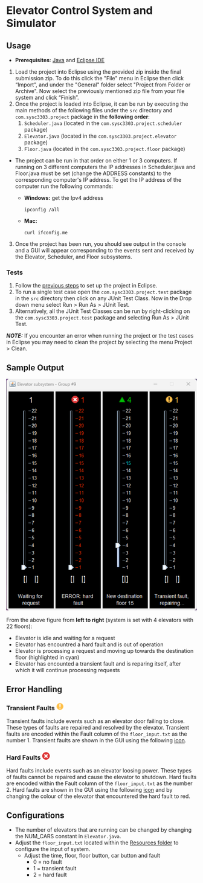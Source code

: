 # Elevator Control System and Simulator 
 
## Usage 
- **Prerequisites**: [Java](https://www.java.com/download/ie_manual.jsp) and [Eclipse IDE](https://www.eclipse.org/downloads/packages/)
1. Load the project into Eclipse using the provided zip inside the final submission zip. To do this click the "File" menu in Eclipse then click “Import”, and under the "General" folder select "Project from Folder or Archive". Now select the previously mentioned zip file from your file system and click “Finish”.
2. Once the project is loaded into Eclipse, it can be run by executing the main methods of the following files under the `src` directory and `com.sysc3303.project` package in the **following order**: 
    1. `Scheduler.java` (located in the `com.sysc3303.project.scheduler` package)
    2. `Elevator.java` (located in the `com.sysc3303.project.elevator` package)
    3. `Floor.java` (located in the `com.sysc3303.project.floor` package) 

- The project can be run in that order on either 1 or 3 computers. If running on 3 different computers the IP addresses in Scheduler.java and Floor.java must be set (change the ADDRESS constants) to the corresponding computer's IP address. To get the IP address of the computer run the following commands:

  - **Windows:** get the Ipv4 address
    ```
    ipconfig /all 
    ```
  - **Mac:**
    ```
    curl ifconfig.me
    ```

3. Once the project has been run, you should see output in the console and a GUI will appear corresponding to the events sent and received by the Elevator, Scheduler, and Floor subsystems.

### Tests
1. Follow the [previous steps](#eclipse) to set up the project in Eclipse.
2. To run a single test case open the `com.sysc3303.project.test` package in the `src` directory then click on any JUnit Test Class. Now in the Drop down menu select Run > Run As > JUnit Test.
3. Alternatively, all the JUnit Test Classes can be run by right-clicking on the `com.sysc3303.project.test` package and selecting Run As > JUnit Test.

***NOTE:*** If you encounter an error when running the project or the test cases in Eclipse you may need to clean the project by selecting the menu Project > Clean.

## Sample Output
![Elevator system sample output](Resources/images/systemSampleOutput.png)

From the above figure from **left to right** (system is set with 4 elevators with 22 floors):
- Elevator is idle and waiting for a request
- Elevator has encountred a hard fault and is out of operation
- Elevator is processing a request and moving up towards the destination floor (highlighted in cyan)
- Elevator has encounted a transient fault and is reparing itself, after which it will continue processing requests

## Error Handling
### Transient Faults ![transient fault icon](Resources/images/transientFaultIcon.png)
Transient faults include events such as an elevator door failing to close. These types of faults are repaired and resolved by the elevator. Transient faults are encoded within the Fault column of the `floor_input.txt` as the number 1. Transient faults are shown in the GUI using the following [icon](Resources/images/transientFaultIcon.png).

### Hard Faults ![hard fault icon](Resources/images/hardFaultIcon.png)
Hard faults include events such as an elevator loosing power. These types of faults cannot be repaired and cause the elevator to shutdown. Hard faults are encoded within the Fault column of the `floor_input.txt` as the number 2. Hard faults are shown in the GUI using the following [icon](Resources/images/hardFaultIcon.png) and by changing the colour of the elevator that encountered the hard fault to red. 

## Configurations
- The number of elevators that are running can be changed by changing the NUM_CARS constant in `Elevator.java`.
- Adjust the `floor_input.txt` located within the [Resources folder](/Resources/floor_input.txt) to configure the input of system.
  - Adjust the time, floor, floor button, car button and fault
    - 0 = no fault
    - 1 = transient fault
    - 2 = hard fault 